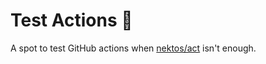 # Test Actions :test_tube:
A spot to test GitHub actions when [nektos/act](https://github.com/nektos/act) isn't enough.